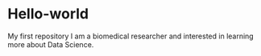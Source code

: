 # Hello-world
My first repository
I am a biomedical researcher and interested in learning more about Data Science. 
